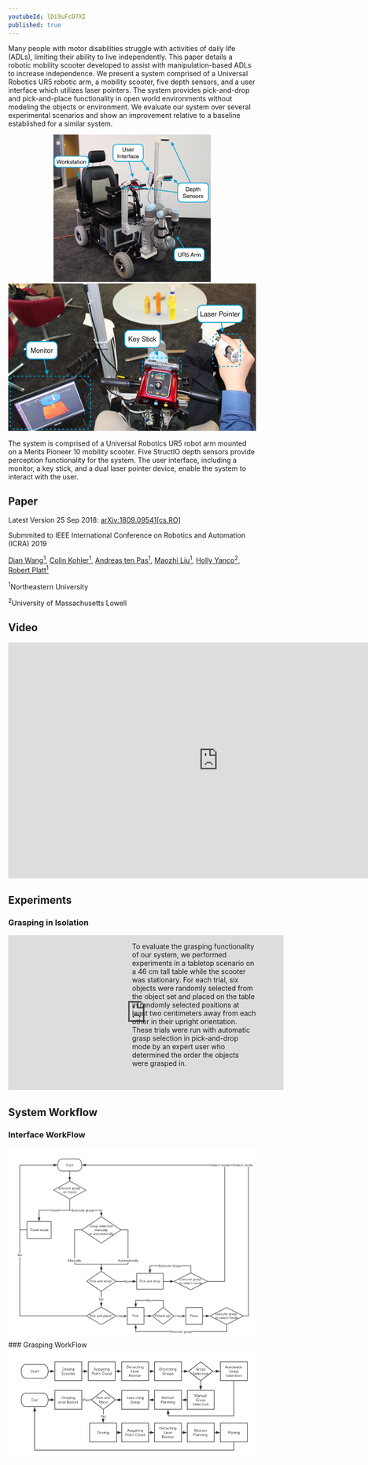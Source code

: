 ```yaml
---
youtubeId: lDi9uFcD7XI
published: true
---
```


Many people with motor disabilities struggle with activities of daily life (ADLs), limiting their ability to live independently. This paper details a robotic mobility scooter developed to assist with manipulation-based ADLs to increase independence. We present a system comprised of a Universal Robotics UR5 robotic arm, a mobility scooter, five depth sensors, and a user interface which utilizes laser pointers. The system provides pick-and-drop and pick-and-place functionality in open world environments without modeling the objects or environment. We evaluate our system over several experimental scenarios and show an improvement relative to a baseline established for a similar system.

<div style="text-align:center">
	<img src="img/system.JPG" alt="system" height="300"/>
  	<img src="img/interface.JPG" alt="system" height="300"/>
</div>

The system is comprised of a Universal Robotics UR5 robot arm mounted on a Merits Pioneer 10 mobility scooter. Five StructIO depth sensors provide perception functionality for the system. The user interface, including a monitor, a key stick, and a dual laser pointer device, enable the system to interact with the user.

## Paper
Latest Version 25 Sep 2018: [arXiv:1809.09541[cs.RO]](https://arxiv.org/abs/1809.09541)

Submmited to IEEE International Conference on Robotics and Automation (ICRA) 2019

[Dian Wang<sup>1</sup>](https://pointw.github.io), 
[Colin Kohler<sup>1</sup>](https://www.ccis.northeastern.edu/people/colin-kohler/), 
[Andreas ten Pas<sup>1</sup>](http://www.ccs.neu.edu/home/atp/), 
[Maozhi Liu<sup>1</sup>](https://www.linkedin.com/in/maozhi-liu/), 
[Holly Yanco<sup>2</sup>](http://www.cs.uml.edu/~holly/), 
[Robert Platt<sup>1</sup>](http://www.ccs.neu.edu/home/rplatt/)


<sup>1</sup>Northeastern University

<sup>2</sup>University of Massachusetts Lowell

## Video
<div style="text-align:center">
	<iframe width="853" height="480" src="https://www.youtube.com/embed/-FqXRtMlc4U" frameborder="0" allow="autoplay; encrypted-media" allowfullscreen></iframe>
</div>

## Experiments
### Grasping in Isolation

<!-- <iframe width="560" height="315" src="https://www.youtube.com/embed/4sy7esFrItU?rel=0" frameborder="0" allow="autoplay; encrypted-media" allowfullscreen></iframe>
{: .align-left }

To evaluate the grasping functionality of our system, we performed experiments in a tabletop scenario on a 46 cm tall table while the scooter was stationary. For each trial, six objects were randomly selected from the object set and placed on the table in randomly selected positions at least two centimeters away from each other in their upright orientation. These trials were run with automatic grasp selection in pick-and-drop mode by an expert user who determined the order the objects were grasped in.
-->

<div>
  <div style="float:left; width:50%;">
    <iframe width="560" height="315" src="https://www.youtube.com/embed/4sy7esFrItU?rel=0" frameborder="0" allow="autoplay; encrypted-media" allowfullscreen></iframe>
  </div>
  <div style="float:left; width:50%;">
    <p>To evaluate the grasping functionality of our system, we performed experiments in a tabletop scenario on a 46 cm tall table while the scooter was stationary. For each trial, six objects were randomly selected from the object set and placed on the table in randomly selected positions at least two centimeters away from each other in their upright orientation. These trials were run with automatic grasp selection in pick-and-drop mode by an expert user who determined the order the objects were grasped in.</p >
  </div>
</div>

<div style="clear:both"></div>

## System Workflow
### Interface WorkFlow
<div style="text-align:center">
	<img src="img/interface.png" alt="interface_flow" width="700"/>
</div>
### Grasping WorkFlow
<div style="text-align:center">
	<img src="img/grasping.png" alt="grasping_flow" width="700"/>
</div>
